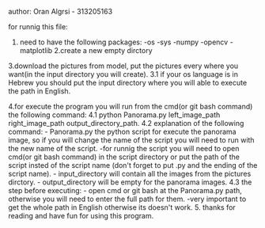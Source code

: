 author: Oran Algrsi - 313205163


for runnig this file:
1. need to have the following packages:
-os
-sys
-numpy
-opencv
-matplotlib
2.create a new empty dirctory

3.download the pictures from model, put the pictures every where you want(in the input directory you will create).
3.1 if your os language is in Hebrew you should put the input directory  where you will able to execute the path in English.

4.for execute the program you will run from the cmd(or git bash command) the following command:
    4.1 python Panorama.py left_image_path right_image_path output_directory_path.
    4.2 explanation of the following command:
    - Panorama.py the python script for execute the panorama image, 
        so if you will change the name of the script you will need to run with the new name of the script.
    -for runnig the script you will need to open cmd(or git bash command) in the script directory or put the path of the script insted of the script name (don't forget to put .py and the ending of the script name).
    - input_directory will contain all the images from the pictures dirctory.
    - output_directory will be empty for the panorama images.
    4.3 the step before executing:
    - open cmd or git bash at the Panorama.py path,
    otherwise you will need to enter the full path for them.
    -very important to get the whole path in English otherwise its doesn't work.
5. thanks for reading and have fun for using this program.
